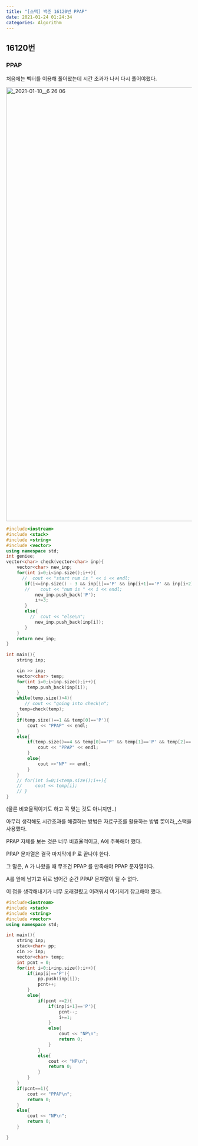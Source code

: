 ```yaml
---
title: "[스택] 백준 16120번 PPAP"
date: 2021-01-24 01:24:34
categories: Algorithm
---
```


## 16120번

### PPAP

처음에는  벡터를 이용해 풀어봤는데 시간 초과가 나서 다시 풀어야했다. 

<img width="1178" alt="_2021-01-10__6 26 06" src="https://user-images.githubusercontent.com/55180768/105607600-faffeb00-5de2-11eb-8917-9f8e411aea32.png">

```cpp
#include<iostream>
#include <stack>
#include <string>
#include <vector>
using namespace std;
int geniee;
vector<char> check(vector<char> inp){
    vector<char> new_inp;
    for(int i=0;i<inp.size();i++){
      //  cout << "start num is " << i << endl;
       if(i<=inp.size() - 3 && inp[i]=='P' && inp[i+1]=='P' && inp[i+2]=='A' && inp[i+3]=='P'){
       //    cout << "num is " << i << endl;
           new_inp.push_back('P');
           i+=3;
       } 
       else{
         //  cout << "else\n";
           new_inp.push_back(inp[i]);
       }
    }
    return new_inp;
}

int main(){
    string inp;

    cin >> inp; 
    vector<char> temp;
    for(int i=0;i<inp.size();i++){
        temp.push_back(inp[i]);
    }
    while(temp.size()>4){
       // cout << "going into check\n";
     temp=check(temp);   
    }
    if(temp.size()==1 && temp[0]=='P'){
        cout << "PPAP" << endl;
    }
    else{
        if(temp.size()==4 && temp[0]=='P' && temp[1]=='P' && temp[2]=='A' && temp[3]=='P'){
            cout << "PPAP" << endl;
        }
        else{
            cout <<"NP" << endl;
        }
    }
    // for(int i=0;i<temp.size();i++){
    //     cout << temp[i];
    // }
}
```

(물론 비효율적이기도 하고 꼭 맞는 것도 아니지만..)

아무리 생각해도 시간초과를 해결하는 방법은 자료구조를 활용하는 방법 뿐이라,,스택을 사용했다. 

PPAP 자체를 보는 것은 너무 비효율적이고, A에 주목해야 했다. 

PPAP 문자열은 결국 마지막에 P 로 끝나야 한다. 

그 말은, A 가 나왔을 때 무조건 PPAP 를 만족해야 PPAP 문자열이다. 

A를 앞에 남기고 뒤로 넘어간 순간 PPAP 문자열이 될 수 없다. 

이 점을 생각해내기가 너무 오래걸렸고 어려워서 여기저기 참고해야 했다. 

```cpp
#include<iostream>
#include <stack>
#include <string>
#include <vector>
using namespace std;

int main(){
    string inp;
    stack<char> pp;
    cin >> inp; 
    vector<char> temp; 
    int pcnt = 0;
    for(int i=0;i<inp.size();i++){
        if(inp[i]=='P'){
            pp.push(inp[i]);
            pcnt++;
        }
        else{
            if(pcnt >=2){
                if(inp[i+1]=='P'){
                    pcnt--;
                    i+=1;
                }
                else{
                    cout << "NP\n";
                    return 0;
                }
            }
            else{
                cout << "NP\n";
                return 0;
            }
        }
    }  
    if(pcnt==1){
        cout << "PPAP\n";
        return 0;
    }
    else{
        cout << "NP\n";
        return 0;
    }

}
```
